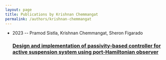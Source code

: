 ```yaml
---
layout: page
title: Publications by Krishnan Chemmangat
permalink: /authors/krishnan-chemmangat
---
```


<ul class="post-list">
<li><span class='post-meta'>2023 -- Pramod Sistla, Krishnan Chemmangat, Sheron Figarado</span><h3><a class='post-link' href="{{ site.baseurl }}/design-and-implementation-of-passivity-based-controller-for-active-suspension-system-using-port-hamiltonian-observer">Design and implementation of passivity-based controller for active suspension system using port-Hamiltonian observer</a></h3></li>

</ul>
